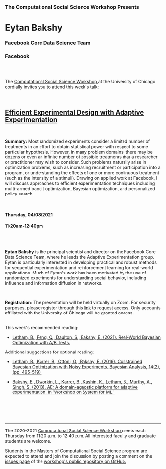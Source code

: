 




<br>

<h3 class=pfblock-header> The Computational Social Science Workshop Presents </h3>

<h1 class=pfblock-header3> Eytan Bakshy </h1>
<h3 class=pfblock-header3> Facebook Core Data Science Team </h3>
<h3 class=pfblock-header3> Facebook </h3>

<br><br>



<p class=pfblock-header3>The <a href="https://macss.uchicago.edu/content/computation-workshop"> Computational Social Science Workshop </a> at the University of Chicago cordially invites you to attend this week's talk:</p>



<br>

<div class=pfblock-header3>
<h2 class=pfblock-header>
<a href=https://github.com/uchicago-computation-workshop/Spring2021/tree/master/04-08_Bakshy> Efficient Experimental Design with Adaptive Experimentation </a>
</h2>

<br>
</div>



<p class=footertext2>

**Summary:** Most randomized experiments consider a limited number of treatments in an effort to obtain statistical power with respect to some particular hypothesis.  However, in many problem domains, there may be dozens or even an infinite number of possible treatments that a researcher or practitioner may wish to consider.  Such problems naturally arise in optimization problems, such as increasing recruitment or participation into a program, or understanding the effects of one or more continuous treatment (such as the intensity of a stimuli).  Drawing on applied work at Facebook, I will discuss approaches to efficient experimentation techniques including multi-armed bandit optimization, Bayesian optimization, and personalized policy search.

</p>

<br>

<h4 class=pfblock-header3> Thursday, 04/08/2021 </h4>
<h4 class=pfblock-header3> 11:20am-12:40pm </h4>

<br><br>

<p class=footertext2>

**Eytan Bakshy** is the principal scientist and director on the Facebook Core Data Science Team, where he leads the Adaptive Experimentation group. Eytan is particularly interested in developing practical and robust methods for sequential experimentation and reinforcement learning for real-world applications. Much of Eytan's work has been motivated by the use of randomized experiments for understanding social behavior, including influence and information diffusion in networks.

</p>

<br>

**Registration**: The presentation will be held virtually on Zoom. For security purposes, please register through this [link](https://uchicago.zoom.us/meeting/register/tJErfu6vqjMpE9xmQAuBstken9es1UOfeBzh) to request access. Only accounts affiliated with the University of Chicago will be granted access.

<br>
This week's recommended reading:

- [Letham, B., Feng, Q., Daulton, S., Bakshy, E. (2021). Real-World Bayesian Optimization with A/B Tests.](https://github.com/uchicago-computation-workshop/Spring2021/blob/master/04-08_Bakshy/bayesopt_for_ab_testing_review.pdf)

Additional suggestions for optional reading:

- [Letham, B., Karrer, B., Ottoni, G., Bakshy, E. (2019). Constrained Bayesian Optimization with Noisy Experiments. Bayesian Analysis, 14(2), (pp. 495-519).](https://github.com/uchicago-computation-workshop/Spring2021/blob/master/04-08_Bakshy/18_BA1110.pdf)

- [Bakshy, E., Dworkin, L., Karrer, B., Kashin, K., Letham, B., Murthy, A., Singh, S. (2018). AE: A domain-agnostic platform for adaptive experimentation. In 'Workshop on System for ML.'](https://github.com/uchicago-computation-workshop/Spring2021/blob/master/04-08_Bakshy/ae_workshop_2018.pdf)

<br>

<br><br>

---

<p class=footertext> The 2020-2021 <a href="https://macss.uchicago.edu/content/computation-workshop"> Computational Social Science Workshop </a> meets each Thursday from 11:20 a.m. to 12:40 p.m. All interested faculty and graduate students are welcome.</p>



<p class=footertext>Students in the Masters of Computational Social Science program are expected to attend and join the discussion by posting a comment on the <a href=https://github.com/uchicago-computation-workshop/Spring2021/issues/2>issues page</a> of the <a href=https://github.com/uchicago-computation-workshop/Spring2021/tree/master/04-08_Bakshy>workshop's public repository on GitHub.</a></p>

